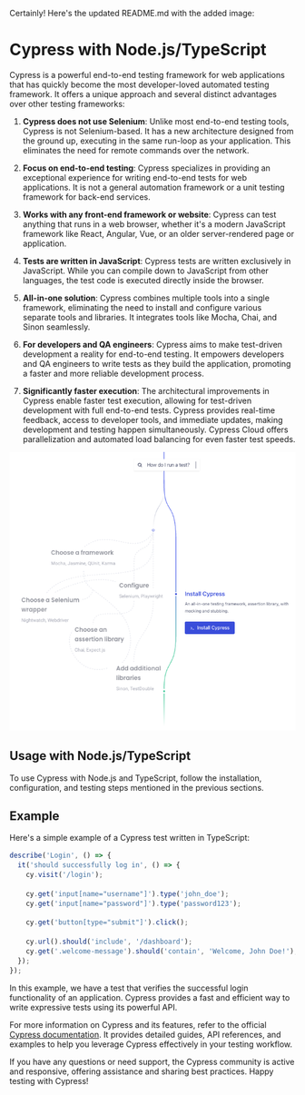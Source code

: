 Certainly! Here's the updated README.md with the added image:

# Cypress with Node.js/TypeScript

Cypress is a powerful end-to-end testing framework for web applications that has quickly become the most developer-loved automated testing framework. It offers a unique approach and several distinct advantages over other testing frameworks:

1. **Cypress does not use Selenium**: Unlike most end-to-end testing tools, Cypress is not Selenium-based. It has a new architecture designed from the ground up, executing in the same run-loop as your application. This eliminates the need for remote commands over the network.

2. **Focus on end-to-end testing**: Cypress specializes in providing an exceptional experience for writing end-to-end tests for web applications. It is not a general automation framework or a unit testing framework for back-end services.

3. **Works with any front-end framework or website**: Cypress can test anything that runs in a web browser, whether it's a modern JavaScript framework like React, Angular, Vue, or an older server-rendered page or application.

4. **Tests are written in JavaScript**: Cypress tests are written exclusively in JavaScript. While you can compile down to JavaScript from other languages, the test code is executed directly inside the browser.

5. **All-in-one solution**: Cypress combines multiple tools into a single framework, eliminating the need to install and configure various separate tools and libraries. It integrates tools like Mocha, Chai, and Sinon seamlessly.

6. **For developers and QA engineers**: Cypress aims to make test-driven development a reality for end-to-end testing. It empowers developers and QA engineers to write tests as they build the application, promoting a faster and more reliable development process.

7. **Significantly faster execution**: The architectural improvements in Cypress enable faster test execution, allowing for test-driven development with full end-to-end tests. Cypress provides real-time feedback, access to developer tools, and immediate updates, making development and testing happen simultaneously. Cypress Cloud offers parallelization and automated load balancing for even faster test speeds.

![Cypress Logo](cypress.png)

## Usage with Node.js/TypeScript

To use Cypress with Node.js and TypeScript, follow the installation, configuration, and testing steps mentioned in the previous sections.

## Example

Here's a simple example of a Cypress test written in TypeScript:

```typescript
describe('Login', () => {
  it('should successfully log in', () => {
    cy.visit('/login');

    cy.get('input[name="username"]').type('john_doe');
    cy.get('input[name="password"]').type('password123');

    cy.get('button[type="submit"]').click();

    cy.url().should('include', '/dashboard');
    cy.get('.welcome-message').should('contain', 'Welcome, John Doe!');
  });
});
```

In this example, we have a test that verifies the successful login functionality of an application. Cypress provides a fast and efficient way to write expressive tests using its powerful API.

For more information on Cypress and its features, refer to the official [Cypress documentation](https://docs.cypress.io/). It provides detailed guides, API references, and examples to help you leverage Cypress effectively in your testing workflow.

If you have any questions or need support, the Cypress community is active and responsive, offering assistance and sharing best practices. Happy testing with Cypress!